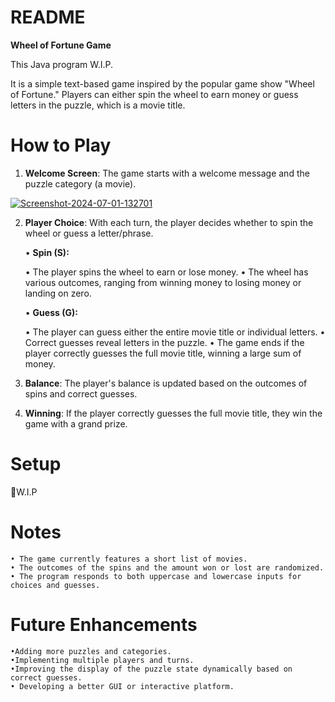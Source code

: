 # README
**Wheel of Fortune Game**

This Java program W.I.P.

It is a simple text-based game inspired by the popular game show "Wheel of Fortune." Players can either spin the wheel to earn money or guess letters in the puzzle, which is a movie title.

# **How to Play**

1. **Welcome Screen**: The game starts with a welcome message and the puzzle category (a movie).
<div>
    <a href="https://ibb.co/3hgg8MY"><img src="https://i.ibb.co/Bs007rK/Screenshot-2024-07-01-132701.png" alt="Screenshot-2024-07-01-132701" border="0"></a>
</div>

2. **Player Choice**: With each turn, the player decides whether to spin the wheel or guess a letter/phrase.

    • **Spin (S):**
  
    • The player spins the wheel to earn or lose money.
    • The wheel has various outcomes, ranging from winning money to losing money or landing on zero.
    
    • **Guess (G):**
  
    • The player can guess either the entire movie title or individual letters.
    • Correct guesses reveal letters in the puzzle.
    • The game ends if the player correctly guesses the full movie title, winning a large sum of money.
    
3. **Balance**: The player's balance is updated based on the outcomes of spins and correct guesses.
  
4. **Winning**: If the player correctly guesses the full movie title, they win the game with a grand prize.

# **Setup**

🤫W.I.P

# **Notes**

    • The game currently features a short list of movies.
    • The outcomes of the spins and the amount won or lost are randomized.
    • The program responds to both uppercase and lowercase inputs for choices and guesses.

# **Future Enhancements**

    •Adding more puzzles and categories.
    •Implementing multiple players and turns.
    •Improving the display of the puzzle state dynamically based on correct guesses.
    • Developing a better GUI or interactive platform.
